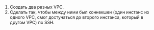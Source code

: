 1.	Создать два разных VPC.
2.	Сделать так, чтобы между ними был коннекшен (один инстанс из одного VPC, смог достучаться до второго инстанса, который в другом VPC) по SSH.

